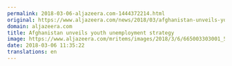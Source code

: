 ```yaml
---
permalink: 2018-03-06-aljazeera.com-1444372214.html
original: https://www.aljazeera.com/news/2018/03/afghanistan-unveils-youth-unemployment-strategy-180306112145231.html
domain: aljazeera.com
title: Afghanistan unveils youth unemployment strategy
image: https://www.aljazeera.com/mritems/images/2018/3/6/665003303001_5745870266001_5745824008001-th.jpg
date: 2018-03-06 11:35:22
translations: en
---
```


